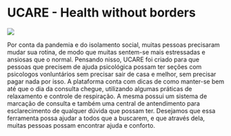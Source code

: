# UCARE -  Health without borders
![](https://github.com/eeikee/ucare/blob/master/ucare-logo.png)

Por conta da pandemia e do isolamento social, muitas pessoas precisaram mudar sua rotina, de modo que muitas sentem-se mais estressadas e ansiosas que o normal. Pensando nisso, UCARE foi criado para que pessoas que precisem de ajuda psicológica possam ter seções com psicologos vonluntários sem precisar sair de casa e melhor, sem precisar pagar nada por isso.
A plataforma conta com dicas de como manter-se bem até que o dia da consulta chegue, utilizando algumas práticas de relaxamento e controle de respiração. A mesma possui um sistema de marcação de consulta e também uma central de antendimento para esclarecimento de qualquer dúvida que possam ter.
Desejamos que essa ferramenta possa ajudar a todos que a buscarem, e que através dela, muitas pessoas possam encontrar ajuda e conforto.
 
